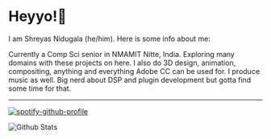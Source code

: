 # Heyyo!:wave:

I am Shreyas Nidugala (he/him). Here is some info about me:

Currently a Comp Sci senior in NMAMIT Nitte, India. Exploring many domains with these projects on here. I also do 3D design, animation, compositing, anything and everything Adobe CC can be used for. I produce music as well. Big nerd about DSP and plugin development but gotta find some time for that. 

---

[![spotify-github-profile](https://spotify-github-profile.vercel.app/api/view?uid=vcuyid9ndfbx61wapicdl9rna&cover_image=true&theme=compact)](https://spotify-github-profile.vercel.app/api/view?uid=vcuyid9ndfbx61wapicdl9rna&redirect=true)


![Github Stats](https://github-readme-stats.vercel.app/api?username=saeyesss&count_private=true&show_icons=true&include_all_commits=true&theme=dark)
